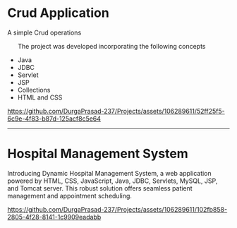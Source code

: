 <h1>Crud Application</h1>
<p>A simple Crud operations</p>
<ul>
  <p>The project was developed incorporating the following concepts </p>
  <li>Java</li>
    <li>JDBC</li>
    <li>Servlet</li>
    <li>JSP</li>
    <li>Collections</li>
    <li>HTML and CSS</li>
</ul>



https://github.com/DurgaPrasad-237/Projects/assets/106289611/52ff25f5-6c9e-4f83-b87d-125acf8c5e64
<hr>
<h1>Hospital Management System</h1>
<p>Introducing Dynamic Hospital Management System, a web application powered by HTML, CSS, JavaScript, Java, JDBC, Servlets, MySQL, JSP, and Tomcat server. This robust solution offers seamless patient management and appointment scheduling.</p>



https://github.com/DurgaPrasad-237/Projects/assets/106289611/102fb858-2805-4f28-8141-1c9909eadabb

